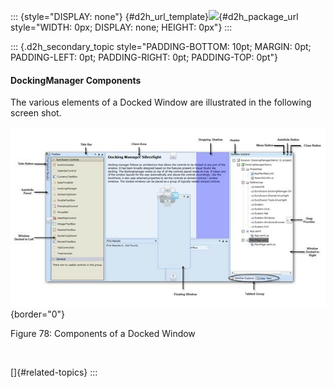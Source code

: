 ::: {style="DISPLAY: none"}
[](ms-xhelp:///?Id=d2h_url_template){#d2h_url_template}![](!package_url!){#d2h_package_url style="WIDTH: 0px; DISPLAY: none; HEIGHT: 0px"}
:::

::: {.d2h_secondary_topic style="PADDING-BOTTOM: 10pt; MARGIN: 0pt; PADDING-LEFT: 0pt; PADDING-RIGHT: 0pt; PADDING-TOP: 0pt"}
#### DockingManager Components

The various elements of a Docked Window are illustrated in the following screen shot.

![](../ImagesExt/image261_78.jpg){border="0"}

Figure 78: Components of a Docked Window

 

[]{#related-topics}
:::
